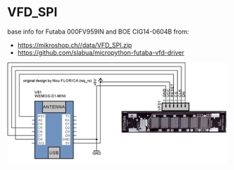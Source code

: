 # VFD_SPI
base info for Futaba 000FV959IN and BOE CIG14-0604B from:
- https://mikroshop.ch//data/VFD_SPI.zip
- https://github.com/slabua/micropython-futaba-vfd-driver

![schematic](https://github.com/tehniq3/VFD_SPI/blob/main/VFD_SPI_ESP8266_schematic.png?raw=true)
  
